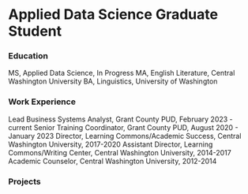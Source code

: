 # Applied Data Science Graduate Student

### Education
MS, Applied Data Science, In Progress
MA, English Literature, Central Washington University
BA, Linguistics, University of Washington

### Work Experience
Lead Business Systems Analyst, Grant County PUD, February 2023 - current
Senior Training Coordinator, Grant County PUD, August 2020 - January 2023
Director, Learning Commons/Academic Success, Central Washington University, 2017-2020
Assistant Director, Learning Commons/Writing Center, Central Washington University, 2014-2017
Academic Counselor, Central Washington University, 2012-2014

### Projects
